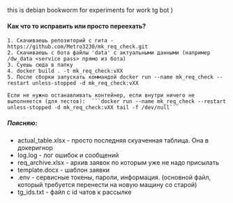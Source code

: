 this is debian bookworm for experiments for work tg bot )

#### Как что то исправить или просто переехать?
    1. Скачиваешь репозиторий с гита - https://github.com/Metro3230/mk_req_check.git
    2. Скачиваешь с бота файлы 'data' с актуальными данными (например /dw_data <service pass> прямо из бота)
    3. Суешь сюда в папку
    4. docker build . -t mk_req_check:vXX
    5. После сборки запускать коммандой docker run --name mk_req_check --restart unless-stopped -d mk_req_check:vXX

    Если не нужно останавливать контейнер, если внутри ничего не выполняется (для тестов):  ```docker run --name mk_req_check --restart unless-stopped -d mk_req_check:vXX tail -f /dev/null```

     

##### Поясняю:
+ actual_table.xlsx      - просто последняя скуаченная таблица. Она в докеригнор
+ log.log                - лог ошибок и сообщений
+ req_archive.xlsx       - архив заявок по которым уже не надо присылать 
+ template.docx          - шаблон заявки
+ .env                   - сервисные токены, пароли, информация. (основной файл, который требуется перенести на новую мащину со старой)
+ tg_ids.txt             - файл с id чатов к рассылке
 
